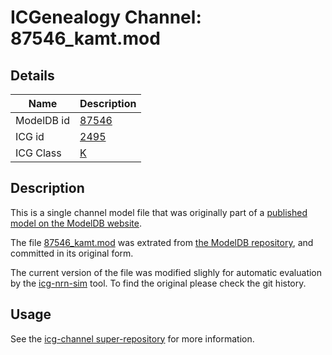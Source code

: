 # ICGenealogy Channel: 87546\_kamt.mod

## Details

Name | Description
---- | -----------
ModelDB id | [87546](http://senselab.med.yale.edu/ModelDB/ShowModel.cshtml?model=87546)
ICG id | [2495](http://icg.neurotheory.ox.ac.uk/channels/1/2495)
ICG Class | [K](http://icg.neurotheory.ox.ac.uk/channels/1)

## Description

This is a single channel model file that was originally part of a [published model on the ModelDB website](http://senselab.med.yale.edu/ModelDB/ShowModel.cshtml?model=87546).


The file [87546\_kamt.mod](87546_kamt.mod) was extrated from [the ModelDB repository](http://senselab.med.yale.edu/ModelDB/ShowModel.cshtml?model=87546), and committed in its original form.

The current version of the file was modified slighly for automatic evaluation by the [icg-nrn-sim](https://github.com/icgenealogy/icg-nrn-sim) tool. To find the original please check the git history.


## Usage

See the [icg-channel super-repository](https://github.com/icgenealogy/icg-channels) for more information.